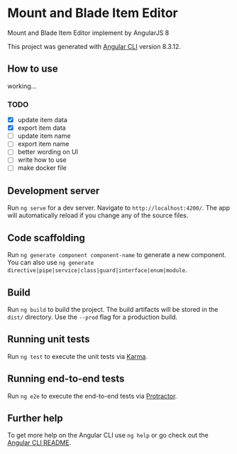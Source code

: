 # Mount and Blade Item Editor
Mount and Blade Item Editor implement by AngularJS 8

This project was generated with [Angular CLI](https://github.com/angular/angular-cli) version 8.3.12.

## How to use
working...

### TODO
- [x] update item data
- [x] export item data
- [ ] update item name
- [ ] export item name
- [ ] better wording on UI
- [ ] write how to use
- [ ] make docker file

## Development server

Run `ng serve` for a dev server. Navigate to `http://localhost:4200/`. The app will automatically reload if you change any of the source files.

## Code scaffolding

Run `ng generate component component-name` to generate a new component. You can also use `ng generate directive|pipe|service|class|guard|interface|enum|module`.

## Build

Run `ng build` to build the project. The build artifacts will be stored in the `dist/` directory. Use the `--prod` flag for a production build.

## Running unit tests

Run `ng test` to execute the unit tests via [Karma](https://karma-runner.github.io).

## Running end-to-end tests

Run `ng e2e` to execute the end-to-end tests via [Protractor](http://www.protractortest.org/).

## Further help

To get more help on the Angular CLI use `ng help` or go check out the [Angular CLI README](https://github.com/angular/angular-cli/blob/master/README.md).
